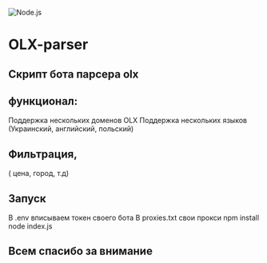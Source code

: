 ![Node.js](https://img.shields.io/badge/Node.js-339933?style=for-the-badge&logo=node.js&logoColor=white)
# OLX-parser
Скрипт бота парсера olx 
---
функционал:
---
Поддержка нескольких доменов OLX
Поддержка нескольких языков
(Украинский, английский, польский)

Фильтрация, 
---
( цена, город, т.д)

Запуск 
---
В .env вписываем токен своего бота
В proxies.txt свои прокси
npm install
node index.js

Всем спасибо за внимание
---
